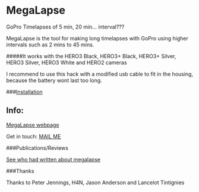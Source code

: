MegaLapse
============


GoPro Timelapses of 5 min, 20 min… interval???

MegaLapse is the tool for making long timelapses with GoPro using higher intervals such as 2 mins to 45 mins.

#####It works with the HERO3 Black, HERO3+ Black, HERO3+ Silver, HERO3 Silver, HERO3 White and HERO2 cameras

I recommend to use this hack with a modified usb cable to fit in the housing, because the battery wont last too long.

###[Installation](https://gist.github.com/KonradIT/ce55b04ab4ad10592ebf#file-autoexechack-md)

Info:
-----

[MegaLapse webpage](http://chernowii.com/megalapse)

Get in touch: [MAIL ME](mailto:mail@chernowii.com)


###Publications/Reviews

[See who had written about megalapse](https://gist.github.com/KonradIT/9444548)

###Thanks


Thanks to Peter Jennings, H4N, Jason Anderson and Lancelot Tintignies
